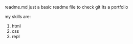 readme.md
just a basic readme file to check git
Its a portfolio 

my skills are:
1. html
1. css
1. repl
